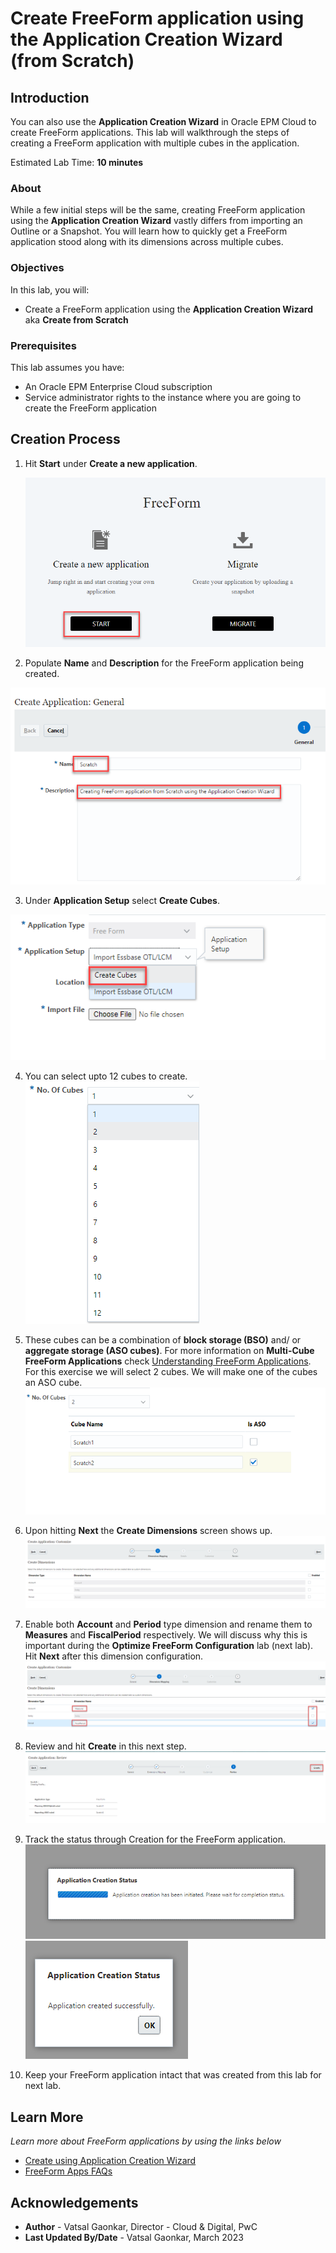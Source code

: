 # Create FreeForm application using the Application Creation Wizard (from Scratch)

## Introduction

You can also use the **Application Creation Wizard** in Oracle EPM Cloud to create FreeForm applications. This lab will walkthrough the steps of creating a FreeForm application with multiple cubes in the application.

Estimated Lab Time: **10 minutes**

### About
While a few initial steps will be the same, creating FreeForm application using the **Application Creation Wizard** vastly differs from importing an Outline or a Snapshot. You will learn how to quickly get a FreeForm application stood along with its dimensions across multiple cubes.

### Objectives

In this lab, you will:
* Create a FreeForm application using the **Application Creation Wizard** aka **Create from Scratch**

### Prerequisites

This lab assumes you have:
* An Oracle EPM Enterprise Cloud subscription
* Service administrator rights to the instance where you are going to create the FreeForm application


## Creation Process

1. Hit **Start** under **Create a new application**.

	![Image alt text](images/selectstartforscratch.png)

2. Populate **Name** and **Description** for the FreeForm application being created.

  ![Image alt text](images/namedescription.png)

3. Under **Application Setup** select **Create Cubes**. 

  ![Image alt text](images/applicationsetup.png)

4. You can select upto 12 cubes to create.
  ![Image alt text](images/upto12cubes.png) 

5. These cubes can be a combination of **block storage (BSO)** and/ or  **aggregate storage (ASO cubes)**. For more information on **Multi-Cube FreeForm Applications** check [Understanding FreeForm Applications](https://docs.oracle.com/en/cloud/saas/planning-budgeting-cloud/pfusa/understanding_freeform_apps.html). For this exercise we will select 2 cubes. We will make one of the cubes an ASO cube.
  ![Image alt text](images/numberofcubes.png)

6. Upon hitting **Next** the **Create Dimensions** screen shows up.
  ![Image alt text](images/createdimensionff.png)

7. Enable both **Account** and **Period** type dimension and rename them to **Measures** and **FiscalPeriod** respectively. We will discuss why this is important during the **Optimize FreeForm Configuration** lab (next lab). Hit **Next** after this dimension configuration.
  ![Image alt text](images/accountfiscalperiod.png)

8. Review and hit **Create** in this next step. 
  ![Image alt text](images/createffscratch.png)

9. Track the status through Creation for the FreeForm application. 
  ![Image alt text](images/ffscratchcreationstatus.png)
  ![Image alt text](images/ffscratchcreated.png)

10. Keep your FreeForm application intact that was created from this lab for next lab. 

## Learn More

*Learn more about FreeForm applications by using the links below*

* [Create using Application Creation Wizard](https://docs.oracle.com/en/cloud/saas/planning-budgeting-cloud/pfusa/creating_a_freeform_app_using_the_application_creation_wizard.html)
* [FreeForm Apps FAQs](https://docs.oracle.com/en/cloud/saas/planning-budgeting-cloud/pfusa/freeform_apps_faq.html)

## Acknowledgements
* **Author** - Vatsal Gaonkar, Director - Cloud & Digital, PwC
* **Last Updated By/Date** - Vatsal Gaonkar, March 2023